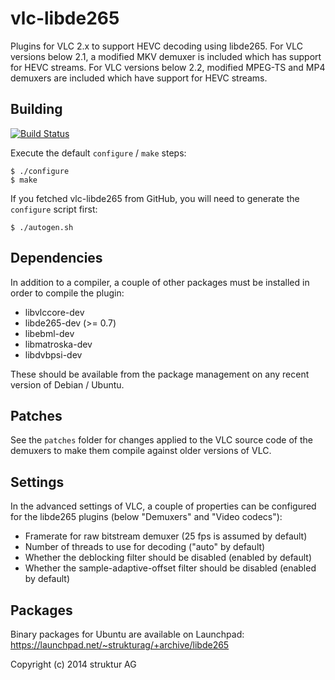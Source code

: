 # vlc-libde265

Plugins for VLC 2.x to support HEVC decoding using libde265. For VLC
versions below 2.1, a modified MKV demuxer is included which has support
for HEVC streams. For VLC versions below 2.2, modified MPEG-TS and MP4
demuxers are included which have support for HEVC streams.


## Building

[![Build Status](https://travis-ci.org/strukturag/vlc-libde265.png?branch=master)](https://travis-ci.org/strukturag/vlc-libde265)

Execute the default `configure` / `make` steps:

    $ ./configure
    $ make

If you fetched vlc-libde265 from GitHub, you will need to generate the
`configure` script first:

    $ ./autogen.sh


## Dependencies

In addition to a compiler, a couple of other packages must be installed
in order to compile the plugin:
- libvlccore-dev
- libde265-dev (>= 0.7)
- libebml-dev
- libmatroska-dev
- libdvbpsi-dev

These should be available from the package management on any recent
version of Debian / Ubuntu.


## Patches

See the `patches` folder for changes applied to the VLC source code of
the demuxers to make them compile against older versions of VLC.


## Settings

In the advanced settings of VLC, a couple of properties can be configured
for the libde265 plugins (below "Demuxers" and "Video codecs"):
- Framerate for raw bitstream demuxer (25 fps is assumed by default)
- Number of threads to use for decoding ("auto" by default)
- Whether the deblocking filter should be disabled (enabled by default)
- Whether the sample-adaptive-offset filter should be disabled (enabled by default)


## Packages

Binary packages for Ubuntu are available on Launchpad:
https://launchpad.net/~strukturag/+archive/libde265


Copyright (c) 2014 struktur AG
